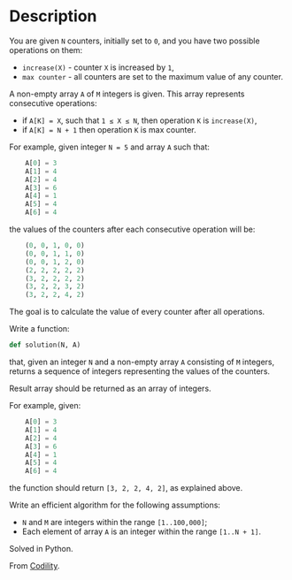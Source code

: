 # Description

You are given `N` counters, initially set to `0`, and you have two possible operations on them:

* `increase(X)` - counter `X` is increased by `1`,
* `max counter` - all counters are set to the maximum value of any counter.

A non-empty array `A` of `M` integers is given. This array represents consecutive operations:

* if `A[K] = X`, such that `1 ≤ X ≤ N`, then operation `K` is `increase(X)`,
* if `A[K] = N + 1` then operation `K` is max counter.

For example, given integer `N = 5` and array `A` such that:
```python
    A[0] = 3
    A[1] = 4
    A[2] = 4
    A[3] = 6
    A[4] = 1
    A[5] = 4
    A[6] = 4
```

the values of the counters after each consecutive operation will be:
```python
    (0, 0, 1, 0, 0)
    (0, 0, 1, 1, 0)
    (0, 0, 1, 2, 0)
    (2, 2, 2, 2, 2)
    (3, 2, 2, 2, 2)
    (3, 2, 2, 3, 2)
    (3, 2, 2, 4, 2)
```

The goal is to calculate the value of every counter after all operations.

Write a function:
```python
def solution(N, A)
```

that, given an integer `N` and a non-empty array `A` consisting of `M` integers, returns a sequence of integers representing the values of the counters.

Result array should be returned as an array of integers.

For example, given:
```python
    A[0] = 3
    A[1] = 4
    A[2] = 4
    A[3] = 6
    A[4] = 1
    A[5] = 4
    A[6] = 4
```

the function should return `[3, 2, 2, 4, 2]`, as explained above.

Write an efficient algorithm for the following assumptions:

* `N` and `M` are integers within the range `[1..100,000]`;
* Each element of array `A` is an integer within the range `[1..N + 1]`.

Solved in Python.

From [Codility](https://app.codility.com/programmers/lessons/4-counting_elements/max_counters/).
